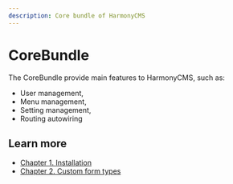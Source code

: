 ```yaml
---
description: Core bundle of HarmonyCMS
---
```


# CoreBundle

The CoreBundle provide main features to HarmonyCMS, such as:

* User management,
* Menu management,
* Setting management,
* Routing autowiring

## Learn more

* [Chapter 1. Installation](installation.md)
* [Chapter 2. Custom form types](custom-form-types.md)

